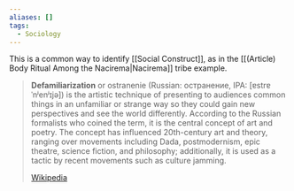 ```yaml
---
aliases: []
tags:
  - Sociology
---
```


This is a common way to identify [[Social Construct]], as in the [[(Article) Body Ritual Among the Nacirema|Nacirema]] tribe example.

> **Defamiliarization** or ostranenie (Russian: остранение, IPA: [ɐstrɐˈnʲenʲɪjə]) is the artistic technique of presenting to audiences common things in an unfamiliar or strange way so they could gain new perspectives and see the world differently. According to the Russian formalists who coined the term, it is the central concept of art and poetry. The concept has influenced 20th-century art and theory, ranging over movements including Dada, postmodernism, epic theatre, science fiction, and philosophy; additionally, it is used as a tactic by recent movements such as culture jamming.
>
> [Wikipedia](https://en.wikipedia.org/wiki/Defamiliarization)
